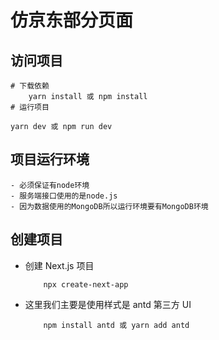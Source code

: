 # 仿京东部分页面

## 访问项目

```shell
# 下载依赖
    yarn install 或 npm install
# 运行项目

yarn dev 或 npm run dev
```

## 项目运行环境

    - 必须保证有node环境
    - 服务端接口使用的是node.js
    - 因为数据使用的MongoDB所以运行环境要有MongoDB环境

## 创建项目

- 创建 Next.js 项目
  ```shell
      npx create-next-app
  ```
- 这里我们主要是使用样式是 antd 第三方 UI

  ```shell
      npm install antd 或 yarn add antd
  ```
